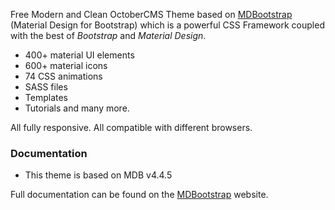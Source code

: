 Free Modern and Clean OctoberCMS Theme based on [MDBootstrap](https://mdbootstrap.com/material-design-for-bootstrap/?utm_source=4e323a&utm_id=4e323a) (Material Design for Bootstrap) which is a powerful CSS Framework coupled with the best of *Bootstrap* and *Material Design*. 

- 400+ material UI elements
- 600+ material icons 
- 74 CSS animations
- SASS files
- Templates
- Tutorials and many more.

All fully responsive. All compatible with different browsers.

### Documentation

* This theme is based on MDB v4.4.5

Full documentation can be found on the [MDBootstrap](https://mdbootstrap.com/material-design-for-bootstrap/?utm_source=4e323a&utm_id=4e323a) website.
